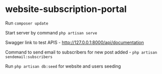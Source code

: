 # website-subscription-portal

Run `composer update`

Start server by command `php artisan serve`

Swagger link to test APIS - 
http://127.0.0.1:8000/api/documentation

Command to send email to subscribers for new post added - 
`php artisan sendemail:subscribers`

Run `php artisan db:seed` for website and users seeding